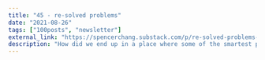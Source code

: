 ```yaml
---
title: "45 - re-solved problems"
date: "2021-08-26"
tags: ["100posts", "newsletter"]
external_link: "https://spencerchang.substack.com/p/re-solved-problems-mini-45100"
description: "How did we end up in a place where some of the smartest people in our society are stuck re-solving the same hard problems and re-implementing the same solutions we’ve seen before? "
---
```

